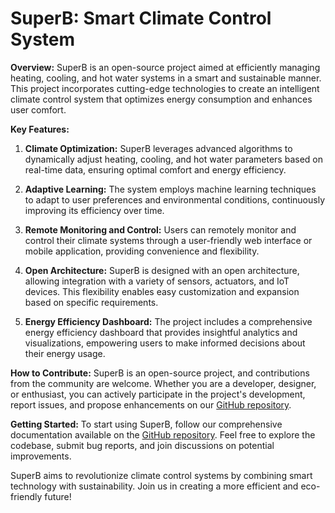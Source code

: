 # SuperB: Smart Climate Control System

**Overview:**
SuperB is an open-source project aimed at efficiently managing heating, cooling, and hot water systems in a smart and sustainable manner. This project incorporates cutting-edge technologies to create an intelligent climate control system that optimizes energy consumption and enhances user comfort.

**Key Features:**
1. **Climate Optimization:** SuperB leverages advanced algorithms to dynamically adjust heating, cooling, and hot water parameters based on real-time data, ensuring optimal comfort and energy efficiency.

2. **Adaptive Learning:** The system employs machine learning techniques to adapt to user preferences and environmental conditions, continuously improving its efficiency over time.

3. **Remote Monitoring and Control:** Users can remotely monitor and control their climate systems through a user-friendly web interface or mobile application, providing convenience and flexibility.

4. **Open Architecture:** SuperB is designed with an open architecture, allowing integration with a variety of sensors, actuators, and IoT devices. This flexibility enables easy customization and expansion based on specific requirements.

5. **Energy Efficiency Dashboard:** The project includes a comprehensive energy efficiency dashboard that provides insightful analytics and visualizations, empowering users to make informed decisions about their energy usage.

**How to Contribute:**
SuperB is an open-source project, and contributions from the community are welcome. Whether you are a developer, designer, or enthusiast, you can actively participate in the project's development, report issues, and propose enhancements on our [GitHub repository](https://github.com/wokim/SuperB).

**Getting Started:**
To start using SuperB, follow our comprehensive documentation available on the [GitHub repository](https://github.com/wokim/SuperB). Feel free to explore the codebase, submit bug reports, and join discussions on potential improvements.

SuperB aims to revolutionize climate control systems by combining smart technology with sustainability. Join us in creating a more efficient and eco-friendly future!
